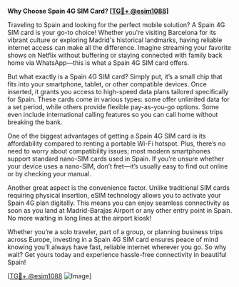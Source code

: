 **Why Choose Spain 4G SIM Card? [[TG💪+ @esim1088](https://t.me/s/esim1088)]**

Traveling to Spain and looking for the perfect mobile solution? A Spain 4G SIM card is your go-to choice! Whether you're visiting Barcelona for its vibrant culture or exploring Madrid's historical landmarks, having reliable internet access can make all the difference. Imagine streaming your favorite shows on Netflix without buffering or staying connected with family back home via WhatsApp—this is what a Spain 4G SIM card offers.

But what exactly is a Spain 4G SIM card? Simply put, it’s a small chip that fits into your smartphone, tablet, or other compatible devices. Once inserted, it grants you access to high-speed data plans tailored specifically for Spain. These cards come in various types: some offer unlimited data for a set period, while others provide flexible pay-as-you-go options. Some even include international calling features so you can call home without breaking the bank.

One of the biggest advantages of getting a Spain 4G SIM card is its affordability compared to renting a portable Wi-Fi hotspot. Plus, there’s no need to worry about compatibility issues; most modern smartphones support standard nano-SIM cards used in Spain. If you’re unsure whether your device uses a nano-SIM, don’t fret—it’s usually easy to find out online or by checking your manual.

Another great aspect is the convenience factor. Unlike traditional SIM cards requiring physical insertion, eSIM technology allows you to activate your Spain 4G plan digitally. This means you can enjoy seamless connectivity as soon as you land at Madrid-Barajas Airport or any other entry point in Spain. No more waiting in long lines at the airport kiosk!

Whether you’re a solo traveler, part of a group, or planning business trips across Europe, investing in a Spain 4G SIM card ensures peace of mind knowing you’ll always have fast, reliable internet wherever you go. So why wait? Get yours today and experience hassle-free connectivity in beautiful Spain!

[[TG💪+ @esim1088](https://t.me/s/esim1088) ![Image](https://i.postimg.cc/Y0z9fWf4/image.png)]